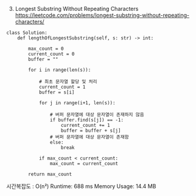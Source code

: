 3. Longest Substring Without Repeating Characters
https://leetcode.com/problems/longest-substring-without-repeating-characters/

```python3
class Solution:
    def lengthOfLongestSubstring(self, s: str) -> int:
        
        max_count = 0
        current_count = 0
        buffer = ""
        
        for i in range(len(s)):
            
            # 최초 문자열 할당 및 처리
            current_count = 1
            buffer = s[i]
            
            for j in range(i+1, len(s)):
                
                # 버퍼 문자열에 대상 문자열이 존재하지 않음
                if buffer.find(s[j]) == -1:
                    current_count += 1
                    buffer = buffer + s[j]
                # 버퍼 문자열에 대상 문자열이 존재함
                else:
                    break
            
            if max_count < current_count:
                max_count = current_count
        
        return max_count
```
시간복잡도 : O(n²)
Runtime: 688 ms
Memory Usage: 14.4 MB